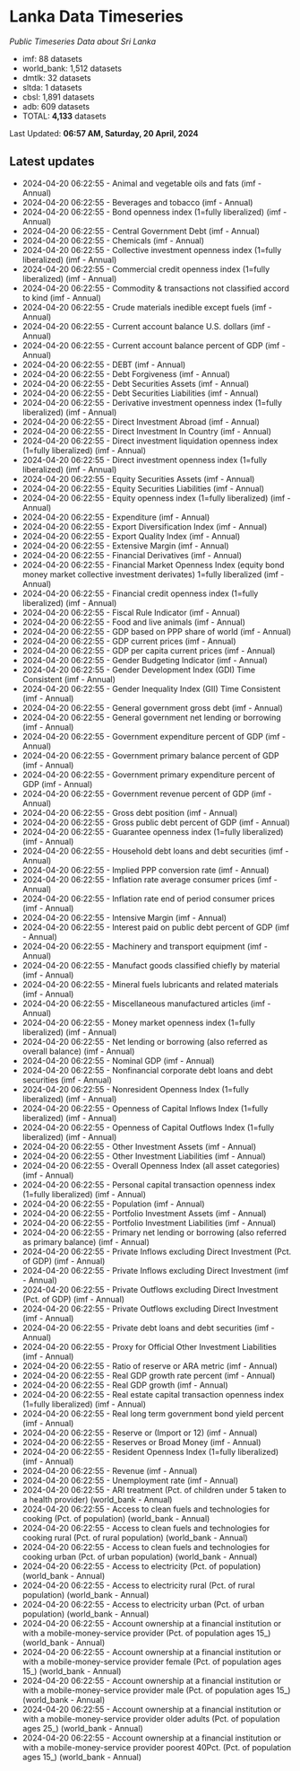 # Lanka Data Timeseries
*Public Timeseries Data about Sri Lanka*

* imf: 88 datasets
* world_bank: 1,512 datasets
* dmtlk: 32 datasets
* sltda: 1 datasets
* cbsl: 1,891 datasets
* adb: 609 datasets
* TOTAL: **4,133** datasets

Last Updated: **06:57 AM, Saturday, 20 April, 2024**

## Latest updates

* 2024-04-20 06:22:55 - Animal and vegetable oils and fats (imf - Annual)
* 2024-04-20 06:22:55 - Beverages and tobacco (imf - Annual)
* 2024-04-20 06:22:55 - Bond openness index (1=fully liberalized) (imf - Annual)
* 2024-04-20 06:22:55 - Central Government Debt (imf - Annual)
* 2024-04-20 06:22:55 - Chemicals (imf - Annual)
* 2024-04-20 06:22:55 - Collective investment openness index (1=fully liberalized) (imf - Annual)
* 2024-04-20 06:22:55 - Commercial credit openness index (1=fully liberalized) (imf - Annual)
* 2024-04-20 06:22:55 - Commodity & transactions not classified accord to kind (imf - Annual)
* 2024-04-20 06:22:55 - Crude materials inedible except fuels (imf - Annual)
* 2024-04-20 06:22:55 - Current account balance U.S. dollars (imf - Annual)
* 2024-04-20 06:22:55 - Current account balance percent of GDP (imf - Annual)
* 2024-04-20 06:22:55 - DEBT (imf - Annual)
* 2024-04-20 06:22:55 - Debt Forgiveness (imf - Annual)
* 2024-04-20 06:22:55 - Debt Securities Assets (imf - Annual)
* 2024-04-20 06:22:55 - Debt Securities Liabilities (imf - Annual)
* 2024-04-20 06:22:55 - Derivative investment openness index (1=fully liberalized) (imf - Annual)
* 2024-04-20 06:22:55 - Direct Investment Abroad (imf - Annual)
* 2024-04-20 06:22:55 - Direct Investment In Country (imf - Annual)
* 2024-04-20 06:22:55 - Direct investment liquidation openness index (1=fully liberalized) (imf - Annual)
* 2024-04-20 06:22:55 - Direct investment openness index (1=fully liberalized) (imf - Annual)
* 2024-04-20 06:22:55 - Equity Securities Assets (imf - Annual)
* 2024-04-20 06:22:55 - Equity Securities Liabilities (imf - Annual)
* 2024-04-20 06:22:55 - Equity openness index (1=fully liberalized) (imf - Annual)
* 2024-04-20 06:22:55 - Expenditure (imf - Annual)
* 2024-04-20 06:22:55 - Export Diversification Index (imf - Annual)
* 2024-04-20 06:22:55 - Export Quality Index (imf - Annual)
* 2024-04-20 06:22:55 - Extensive Margin (imf - Annual)
* 2024-04-20 06:22:55 - Financial Derivatives (imf - Annual)
* 2024-04-20 06:22:55 - Financial Market Openness Index (equity bond money market collective investment derivates) 1=fully liberalized (imf - Annual)
* 2024-04-20 06:22:55 - Financial credit openness index (1=fully liberalized) (imf - Annual)
* 2024-04-20 06:22:55 - Fiscal Rule Indicator (imf - Annual)
* 2024-04-20 06:22:55 - Food and live animals (imf - Annual)
* 2024-04-20 06:22:55 - GDP based on PPP share of world (imf - Annual)
* 2024-04-20 06:22:55 - GDP current prices (imf - Annual)
* 2024-04-20 06:22:55 - GDP per capita current prices (imf - Annual)
* 2024-04-20 06:22:55 - Gender Budgeting Indicator (imf - Annual)
* 2024-04-20 06:22:55 - Gender Development Index (GDI) Time Consistent (imf - Annual)
* 2024-04-20 06:22:55 - Gender Inequality Index (GII) Time Consistent (imf - Annual)
* 2024-04-20 06:22:55 - General government gross debt (imf - Annual)
* 2024-04-20 06:22:55 - General government net lending or borrowing (imf - Annual)
* 2024-04-20 06:22:55 - Government expenditure percent of GDP (imf - Annual)
* 2024-04-20 06:22:55 - Government primary balance percent of GDP (imf - Annual)
* 2024-04-20 06:22:55 - Government primary expenditure percent of GDP (imf - Annual)
* 2024-04-20 06:22:55 - Government revenue percent of GDP (imf - Annual)
* 2024-04-20 06:22:55 - Gross debt position (imf - Annual)
* 2024-04-20 06:22:55 - Gross public debt percent of GDP (imf - Annual)
* 2024-04-20 06:22:55 - Guarantee openness index (1=fully liberalized) (imf - Annual)
* 2024-04-20 06:22:55 - Household debt loans and debt securities (imf - Annual)
* 2024-04-20 06:22:55 - Implied PPP conversion rate (imf - Annual)
* 2024-04-20 06:22:55 - Inflation rate average consumer prices (imf - Annual)
* 2024-04-20 06:22:55 - Inflation rate end of period consumer prices (imf - Annual)
* 2024-04-20 06:22:55 - Intensive Margin (imf - Annual)
* 2024-04-20 06:22:55 - Interest paid on public debt percent of GDP (imf - Annual)
* 2024-04-20 06:22:55 - Machinery and transport equipment (imf - Annual)
* 2024-04-20 06:22:55 - Manufact goods classified chiefly by material (imf - Annual)
* 2024-04-20 06:22:55 - Mineral fuels lubricants and related materials (imf - Annual)
* 2024-04-20 06:22:55 - Miscellaneous manufactured articles (imf - Annual)
* 2024-04-20 06:22:55 - Money market openness index (1=fully liberalized) (imf - Annual)
* 2024-04-20 06:22:55 - Net lending or borrowing (also referred as overall balance) (imf - Annual)
* 2024-04-20 06:22:55 - Nominal GDP (imf - Annual)
* 2024-04-20 06:22:55 - Nonfinancial corporate debt loans and debt securities (imf - Annual)
* 2024-04-20 06:22:55 - Nonresident Openness Index (1=fully liberalized) (imf - Annual)
* 2024-04-20 06:22:55 - Openness of Capital Inflows Index (1=fully liberalized) (imf - Annual)
* 2024-04-20 06:22:55 - Openness of Capital Outflows Index (1=fully liberalized) (imf - Annual)
* 2024-04-20 06:22:55 - Other Investment Assets (imf - Annual)
* 2024-04-20 06:22:55 - Other Investment Liabilities (imf - Annual)
* 2024-04-20 06:22:55 - Overall Openness Index (all asset categories) (imf - Annual)
* 2024-04-20 06:22:55 - Personal capital transaction openness index (1=fully liberalized) (imf - Annual)
* 2024-04-20 06:22:55 - Population (imf - Annual)
* 2024-04-20 06:22:55 - Portfolio Investment Assets (imf - Annual)
* 2024-04-20 06:22:55 - Portfolio Investment Liabilities (imf - Annual)
* 2024-04-20 06:22:55 - Primary net lending or borrowing (also referred as primary balance) (imf - Annual)
* 2024-04-20 06:22:55 - Private Inflows excluding Direct Investment (Pct. of GDP) (imf - Annual)
* 2024-04-20 06:22:55 - Private Inflows excluding Direct Investment (imf - Annual)
* 2024-04-20 06:22:55 - Private Outflows excluding Direct Investment (Pct. of GDP) (imf - Annual)
* 2024-04-20 06:22:55 - Private Outflows excluding Direct Investment (imf - Annual)
* 2024-04-20 06:22:55 - Private debt loans and debt securities (imf - Annual)
* 2024-04-20 06:22:55 - Proxy for Official Other Investment Liabilities (imf - Annual)
* 2024-04-20 06:22:55 - Ratio of reserve or ARA metric (imf - Annual)
* 2024-04-20 06:22:55 - Real GDP growth rate percent (imf - Annual)
* 2024-04-20 06:22:55 - Real GDP growth (imf - Annual)
* 2024-04-20 06:22:55 - Real estate capital transaction openness index (1=fully liberalized) (imf - Annual)
* 2024-04-20 06:22:55 - Real long term government bond yield percent (imf - Annual)
* 2024-04-20 06:22:55 - Reserve or (Import or 12) (imf - Annual)
* 2024-04-20 06:22:55 - Reserves or Broad Money (imf - Annual)
* 2024-04-20 06:22:55 - Resident Openness Index (1=fully liberalized) (imf - Annual)
* 2024-04-20 06:22:55 - Revenue (imf - Annual)
* 2024-04-20 06:22:55 - Unemployment rate (imf - Annual)
* 2024-04-20 06:22:55 - ARI treatment (Pct. of children under 5 taken to a health provider) (world_bank - Annual)
* 2024-04-20 06:22:55 - Access to clean fuels and technologies for cooking (Pct. of population) (world_bank - Annual)
* 2024-04-20 06:22:55 - Access to clean fuels and technologies for cooking rural (Pct. of rural population) (world_bank - Annual)
* 2024-04-20 06:22:55 - Access to clean fuels and technologies for cooking urban (Pct. of urban population) (world_bank - Annual)
* 2024-04-20 06:22:55 - Access to electricity (Pct. of population) (world_bank - Annual)
* 2024-04-20 06:22:55 - Access to electricity rural (Pct. of rural population) (world_bank - Annual)
* 2024-04-20 06:22:55 - Access to electricity urban (Pct. of urban population) (world_bank - Annual)
* 2024-04-20 06:22:55 - Account ownership at a financial institution or with a mobile-money-service provider (Pct. of population ages 15_) (world_bank - Annual)
* 2024-04-20 06:22:55 - Account ownership at a financial institution or with a mobile-money-service provider female (Pct. of population ages 15_) (world_bank - Annual)
* 2024-04-20 06:22:55 - Account ownership at a financial institution or with a mobile-money-service provider male (Pct. of population ages 15_) (world_bank - Annual)
* 2024-04-20 06:22:55 - Account ownership at a financial institution or with a mobile-money-service provider older adults (Pct. of population ages 25_) (world_bank - Annual)
* 2024-04-20 06:22:55 - Account ownership at a financial institution or with a mobile-money-service provider poorest 40Pct. (Pct. of population ages 15_) (world_bank - Annual)